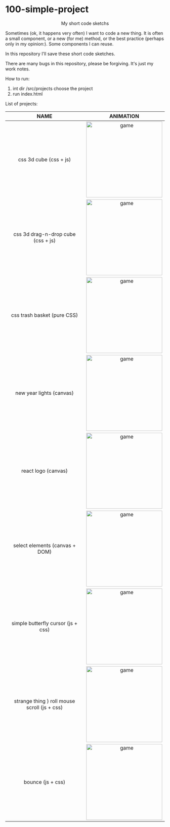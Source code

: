 <p align="center"><h1>100-simple-project</h1></p>
<p align="center">My short code sketchs</p>

Sometimes (ok, it happens very often) I want to code a new thing. 
It is often a small component, or a new (for me) method, or the best 
practice (perhaps only in my opinion:). Some components I can reuse.

In this repository I'll save these short code sketches. 

There are many bugs in this repository, please be forgiving. 
It's just my work notes.

How to run:
1. int dir /src/projects choose the project
2. run index.html

List of projects:

| NAME          | ANIMATION          |
| :-----------: |:------------------:|
| css 3d cube (css + js)| <img src="https://i.ibb.co/DMXPY0K/css-3d-cube.gif" width="240" height="240" alt="game"> |
| css 3d drag-n-drop cube (css + js)| <img src="https://i.ibb.co/yS2ZXVz/css-3d-drag-n-drop.gif" width="240" height="240" alt="game"> |
| css trash basket (pure CSS) | <img src="https://i.ibb.co/zJmNNHY/css-trash.gif" width="240" height="240" alt="game"> |
| new year lights (canvas) | <img src="https://i.ibb.co/GtJdtDb/new-year-lights.gif" width="240" height="240" alt="game"> |
| react logo (canvas) | <img src="https://i.ibb.co/HpRdzSG/react-logo.gif" width="240" height="240" alt="game"> |
| select elements (canvas + DOM) | <img src="https://i.ibb.co/KKGcwYK/select-elements.gif" width="240" height="240" alt="game"> |
| simple butterfly cursor (js + css) | <img src="https://i.ibb.co/F4LKxRY/simple-butterfly.gif" width="240" height="240" alt="game"> |
| strange thing ) roll mouse scroll (js + css) | <img src="https://i.ibb.co/Lkfm5K7/strange-twist.gif" width="240" height="240" alt="game"> |
| bounce (js + css) | <img src="https://i.ibb.co/3m1N73R/bounce.gif" width="240" height="240" alt="game"> |
